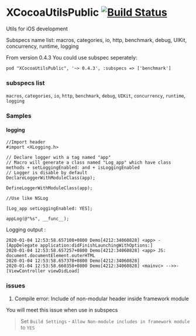 # XCocoaUtilsPublic [![Build Status](https://travis-ci.org/xudeheng/XCocoaUtilsPublic.svg?branch=master)](https://travis-ci.org/xudeheng/XCocoaUtilsPublic) 

Utils for iOS development

Subspecs name list: macros, categories, io, http, benchmark, debug, UIKit, concurrency, runtime, logging

From version 0.4.3 You could use subspec seperately:

```
pod "XCocoaUtilsPublic", '~> 0.4.3', :subspecs => ['benchmark']
```

### subspecs list

`macros`, `categories`, `io`, `http`, `benchmark`, `debug`, `UIKit`, `concurrency`, `runtime`, `logging`

### Samples

#### logging

```
//Import header
#import <XLogging.h>

// Declare logger with a tag named "app"
// Macro will generate a class named "Log_app" which have class methods + setLoggingEnabled: and + isLoggingEnabled
// Logger is disable by default
DeclareLoggerWithModuleClass(app);

```

```
DefineLoggerWithModuleClass(app);
```

```
//Use like NSLog 

[Log_app setLoggingEnabled: YES];

appLog(@"%s", __func__);
```
Logging output :

```
2020-01-04 12:53:58.657108+0800 Demo[4212:34060828] <app> -[AppDelegate application:didFinishLaunchingWithOptions:]
2020-01-04 12:53:58.657257+0800 Demo[4212:34060828] <app> JS: document.documentElement.outerHTML
2020-01-04 12:53:58.657370+0800 Demo[4212:34060828] 
2020-01-04 12:53:58.660358+0800 Demo[4212:34060828] <mainvc> -->>-[ViewController viewDidLoad]
```

### issues

1.  Compile error: Include of non-modular header inside framework module

You will meet this issue when use in subspecs

> Set `Build Settings` - `Allow Non-module includes in framework module` to `YES`
 
